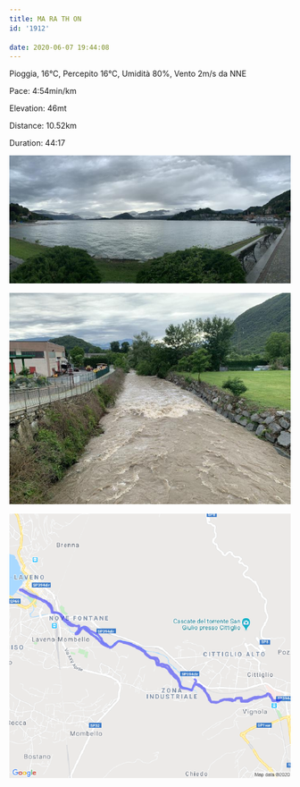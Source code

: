 ```yaml
---
title: MA RA TH ON
id: '1912'

date: 2020-06-07 19:44:08
---
```


Pioggia, 16°C, Percepito 16°C, Umidità 80%, Vento 2m/s da NNE

Pace: 4:54min/km

Elevation: 46mt

Distance: 10.52km

Duration: 44:17

![image](/images/2021/08/IMG_2135.jpg)

![image](/images/2021/08/IMG_2136.jpg)

 
![image](/images/2021/08/20200607-activity-map.png)